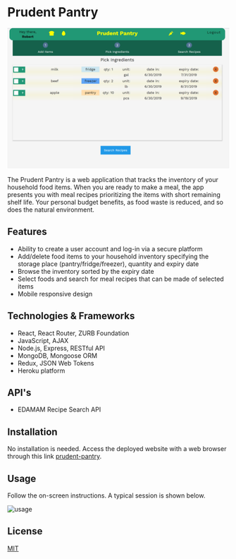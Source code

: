 # Prudent Pantry

![prudent-pantry](images/prudent-pantry.png 'Prudent Pantry')

The Prudent Pantry is a web application that tracks the inventory of your household food items. When you are ready to make a meal, the app presents you with meal recipes prioritizing the items with short remaining shelf life. Your personal budget benefits, as food waste is reduced, and so does the natural environment.

## Features

- Ability to create a user account and log-in via a secure platform
- Add/delete food items to your household inventory specifying the storage place (pantry/fridge/freezer), quantity and expiry date
- Browse the inventory sorted by the expiry date
- Select foods and search for meal recipes that can be made of selected items
- Mobile responsive design

## Technologies & Frameworks

- React, React Router, ZURB Foundation
- JavaScript, AJAX
- Node.js, Express, RESTful API
- MongoDB, Mongoose ORM
- Redux, JSON Web Tokens
- Heroku platform

## API's

- EDAMAM Recipe Search API

## Installation

No installation is needed. Access the deployed website with a web browser through this link [prudent-pantry](https://prudent-pantry.herokuapp.com/).

## Usage

Follow the on-screen instructions. A typical session is shown below.

![usage](images/usage.gif 'Usage')

## License

[MIT](https://choosealicense.com/licenses/mit/)
